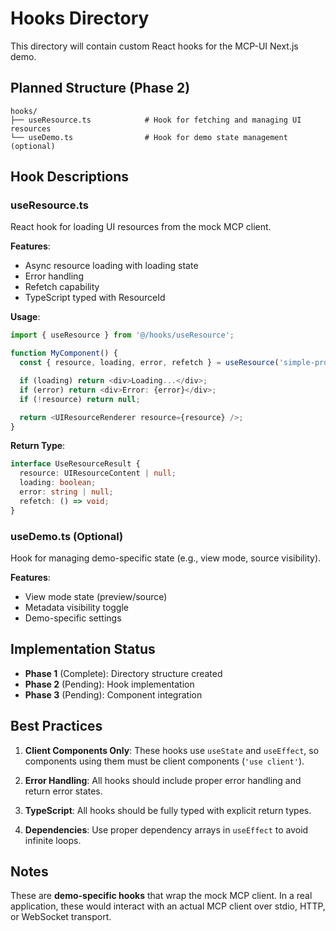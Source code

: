 # Hooks Directory

This directory will contain custom React hooks for the MCP-UI Next.js demo.

## Planned Structure (Phase 2)

```
hooks/
├── useResource.ts            # Hook for fetching and managing UI resources
└── useDemo.ts                # Hook for demo state management (optional)
```

## Hook Descriptions

### useResource.ts
React hook for loading UI resources from the mock MCP client.

**Features**:
- Async resource loading with loading state
- Error handling
- Refetch capability
- TypeScript typed with ResourceId

**Usage**:
```typescript
import { useResource } from '@/hooks/useResource';

function MyComponent() {
  const { resource, loading, error, refetch } = useResource('simple-product-card');

  if (loading) return <div>Loading...</div>;
  if (error) return <div>Error: {error}</div>;
  if (!resource) return null;

  return <UIResourceRenderer resource={resource} />;
}
```

**Return Type**:
```typescript
interface UseResourceResult {
  resource: UIResourceContent | null;
  loading: boolean;
  error: string | null;
  refetch: () => void;
}
```

### useDemo.ts (Optional)
Hook for managing demo-specific state (e.g., view mode, source visibility).

**Features**:
- View mode state (preview/source)
- Metadata visibility toggle
- Demo-specific settings

## Implementation Status

- **Phase 1** (Complete): Directory structure created
- **Phase 2** (Pending): Hook implementation
- **Phase 3** (Pending): Component integration

## Best Practices

1. **Client Components Only**: These hooks use `useState` and `useEffect`, so components using them must be client components (`'use client'`).

2. **Error Handling**: All hooks should include proper error handling and return error states.

3. **TypeScript**: All hooks should be fully typed with explicit return types.

4. **Dependencies**: Use proper dependency arrays in `useEffect` to avoid infinite loops.

## Notes

These are **demo-specific hooks** that wrap the mock MCP client. In a real application, these would interact with an actual MCP client over stdio, HTTP, or WebSocket transport.
